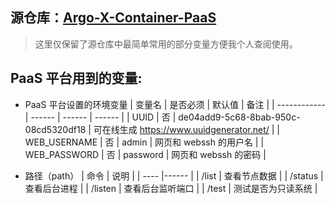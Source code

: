## 源仓库：[Argo-X-Container-PaaS](https://github.com/fscarmen2/Argo-X-Container-PaaS)
>这里仅保留了源仓库中最简单常用的部分变量方便我个人查阅使用。

## PaaS 平台用到的变量:

* PaaS 平台设置的环境变量
  | 变量名        | 是否必须 | 默认值 | 备注 |
  | ------------ | ------ | ------ | ------ |
  | UUID         | 否 | de04add9-5c68-8bab-950c-08cd5320df18 | 可在线生成 https://www.uuidgenerator.net/ |
  | WEB_USERNAME | 否 | admin  | 网页和 webssh 的用户名 |
  | WEB_PASSWORD | 否 | password | 网页和 webssh 的密码 |
  
* 路径（path）
  | 命令 | 说明 |
  | ---- |------ |
  | <URL>/list | 查看节点数据 |
  | <URL>/status | 查看后台进程 |
  | <URL>/listen | 查看后台监听端口 |
  | <URL>/test  | 测试是否为只读系统 |  
